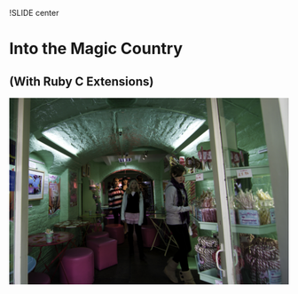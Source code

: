 !SLIDE center
# Into the Magic Country
## (With Ruby C Extensions)
![promised-land](promised-land.png)
